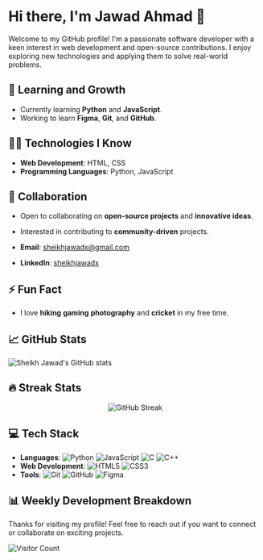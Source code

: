 # Hi there, I'm Jawad Ahmad 👋

Welcome to my GitHub profile! I'm a passionate software developer with a keen interest in web development and open-source contributions. I enjoy exploring new technologies and applying them to solve real-world problems.


## 🌱 Learning and Growth
- Currently learning **Python** and **JavaScript**.
- Working to learn **Figma**, **Git**, and **GitHub**.

## 👨‍💻 Technologies I Know
- **Web Development**: HTML, CSS
- **Programming Languages**: Python, JavaScript

## 👯 Collaboration
- Open to collaborating on **open-source projects** and **innovative ideas**.
- Interested in contributing to **community-driven** projects.

- **Email**: [sheikhjawadx@gmail.com](mailto:sheikhjawadx@gmail.com)
- **LinkedIn**: [sheikhjawadx](https://www.linkedin.com/in/jawad-ahmad-583b0a31b/)

## ⚡ Fun Fact
- I love **hiking** **gaming** **photography** and **cricket** in my free time.

## 📈 GitHub Stats
![Sheikh Jawad's GitHub stats](https://github-readme-stats.vercel.app/api?username=sheikhjawadx&show_icons=true&theme=radical)

## 🔥 Streak Stats
<p align="center">
  <img src="https://streak-stats.demolab.com?user=sheikhjawadx&hide_border=true&border_radius=15&fire=FFAFCC&ring=5BCEFAD7&currStreakNum=FFAFCC&theme=radical&sideNums=FFAFCC&currStreakLabel=C4E66E&sideLabels=BBC972&dates=CAB59C&stroke=C0AA9253&background=00000000" alt="GitHub Streak" />
</p>

## 💻 Tech Stack
- **Languages**: ![Python](https://img.shields.io/badge/-Python-3776AB?style=flat&logo=python&logoColor=white) ![JavaScript](https://img.shields.io/badge/-JavaScript-F7DF1E?style=flat&logo=javascript&logoColor=black) ![C](https://img.shields.io/badge/-C-A8B9CC?style=flat&logo=c&logoColor=white) ![C++](https://img.shields.io/badge/-C++-00599C?style=flat&logo=cplusplus&logoColor=white)
- **Web Development**: ![HTML5](https://img.shields.io/badge/-HTML5-E34F26?style=flat&logo=html5&logoColor=white) ![CSS3](https://img.shields.io/badge/-CSS3-1572B6?style=flat&logo=css3&logoColor=white)
- **Tools**: ![Git](https://img.shields.io/badge/-Git-F05032?style=flat&logo=git&logoColor=white) ![GitHub](https://img.shields.io/badge/-GitHub-181717?style=flat&logo=github&logoColor=white) ![Figma](https://img.shields.io/badge/-Figma-F24E1E?style=flat&logo=figma&logoColor=white)



## 📊 Weekly Development Breakdown
<!--START_SECTION:waka-->
<!--END_SECTION:waka-->

Thanks for visiting my profile! Feel free to reach out if you want to connect or collaborate on exciting projects.

![Visitor Count](https://profile-counter.glitch.me/sheikhjawadx/count.svg)
